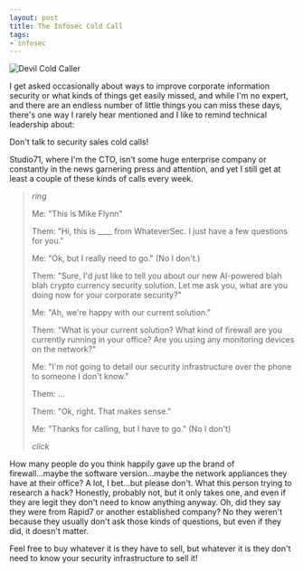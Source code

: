 ```yaml
---
layout: post
title: The Infosec Cold Call
tags:
- infosec
---
```


![Devil Cold Caller](/public/images/devil-cold-call.png)

I get asked occasionally about ways to improve corporate information security or what kinds of things get easily missed, and while I'm no expert, and there are an endless number of little things you can miss these days, there's one way I rarely hear mentioned and I like to remind technical leadership about:

Don't talk to security sales cold calls!

Studio71, where I'm the CTO, isn't some huge enterprise company or constantly in the news garnering press and attention, and yet I still get at least a couple of these kinds of calls every week.

> *ring*
>
> Me: "This is Mike Flynn"
>
> Them: "Hi, this is ____ from WhateverSec. I just have a few questions for you."
>
> Me: <Disgruntled grunt> "Ok, but I really need to go." (No I don't.)
>
> Them: "Sure, I'd just like to tell you about our new AI-powered blah blah crypto currency security solution. Let me ask you, what are you doing now for your corporate security?"
>
> Me: "Ah, we're happy with our current solution."
>
> Them: "What is your current solution? What kind of firewall are you currently running in your office? Are you using any monitoring devices on the network?"
>
> Me: "I'm not going to detail our security infrastructure over the phone to someone I don't know."
>
> Them: ...
>
> Them: "Ok, right. That makes sense."
>
> Me: "Thanks for calling, but I have to go." (No I don't)
>
> *click*

How many people do you think happily gave up the brand of firewall...maybe the software version...maybe the network appliances they have at their office? A lot, I bet...but please don't. What this person trying to research a hack? Honestly, probably not, but it only takes one, and even if they are legit they don't need to know anything anyway. Oh, did they say they were from Rapid7 or another established company? No they weren't because they usually don't ask those kinds of questions, but even if they did, it doesn't matter.

Feel free to buy whatever it is they have to sell, but whatever it is they don't need to know your security infrastructure to sell it!